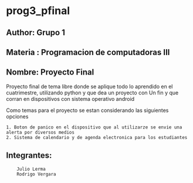 # prog3_pfinal
## Author: Grupo 1
## Materia : Programacion de computadoras III
## Nombre: Proyecto Final

   Proyecto final de tema libre donde se aplique todo lo
aprendido en el cuatrimestre, utilizando python y que dea un proyecto con
Un fin y que corran en dispositivos con sistema operativo android

Como temas para el proyecto se estan considerando las siguientes opciones

    1. Boton de panico en el dispositivo que al utilizarze se envie una alerta por diversos medios
    2. Sistema de calendario y de agenda electronica para los estudiantes
    
## Integrantes:
        
        Julio Lerma
        Rodrigo Vergara
